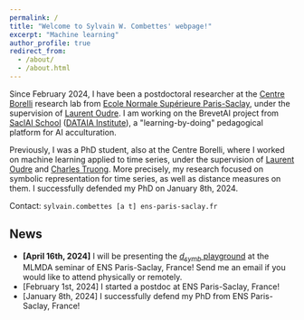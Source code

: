 ```yaml
---
permalink: /
title: "Welcome to Sylvain W. Combettes' webpage!"
excerpt: "Machine learning"
author_profile: true
redirect_from:
  - /about/
  - /about.html
---
```


Since February 2024, I have been a postdoctoral researcher at the [Centre Borelli](https://centreborelli.ens-paris-saclay.fr/en) research lab from [Ecole Normale Supérieure Paris-Saclay](https://ens-paris-saclay.fr/en), under the supervision of [Laurent Oudre](http://www.laurentoudre.fr).
I am working on the BrevetAI project from [SaclAI School](https://www.dataia.eu/en/saclai-school) ([DATAIA Institute](https://www.dataia.eu/en)), a "learning-by-doing" pedagogical platform for AI acculturation.

Previously, I was a PhD student, also at the Centre Borelli, where I worked on machine learning applied to time series, under the supervision of [Laurent Oudre](http://www.laurentoudre.fr) and [Charles Truong](https://charles.doffy.net/).
More precisely, my research focused on symbolic representation for time series, as well as distance measures on them.
I successfully defended my PhD on January 8th, 2024.

Contact: `sylvain.combettes [a t] ens-paris-saclay.fr`

## News
- **[April 16th, 2024]** I will be presenting the [$d_{symb}$ playground](https://github.com/boniolp/dsymb-playground) at the MLMDA seminar of ENS Paris-Saclay, France! Send me an email if you would like to attend physically or remotely.
- [February 1st, 2024] I started a postdoc at ENS Paris-Saclay, France!
- [January 8th, 2024] I successfully defend my PhD from ENS Paris-Saclay, France!